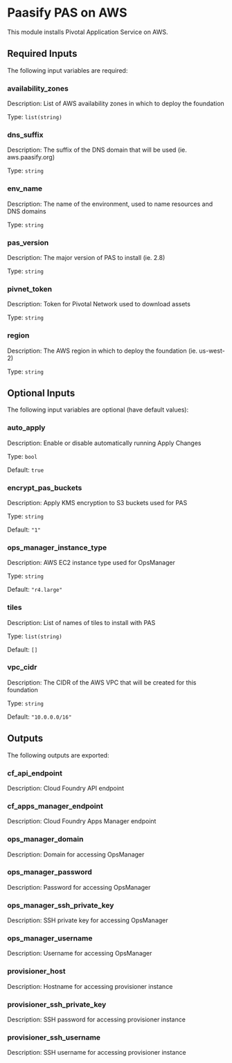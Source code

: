# Paasify PAS on AWS
This module installs Pivotal Application Service on AWS.
## Required Inputs

The following input variables are required:

### availability\_zones

Description: List of AWS availability zones in which to deploy the foundation

Type: `list(string)`

### dns\_suffix

Description: The suffix of the DNS domain that will be used (ie. aws.paasify.org)

Type: `string`

### env\_name

Description: The name of the environment, used to name resources and DNS domains

Type: `string`

### pas\_version

Description: The major version of PAS to install (ie. 2.8)

Type: `string`

### pivnet\_token

Description: Token for Pivotal Network used to download assets

Type: `string`

### region

Description: The AWS region in which to deploy the foundation (ie. us-west-2)

Type: `string`

## Optional Inputs

The following input variables are optional (have default values):

### auto\_apply

Description: Enable or disable automatically running Apply Changes

Type: `bool`

Default: `true`

### encrypt\_pas\_buckets

Description: Apply KMS encryption to S3 buckets used for PAS

Type: `string`

Default: `"1"`

### ops\_manager\_instance\_type

Description: AWS EC2 instance type used for OpsManager

Type: `string`

Default: `"r4.large"`

### tiles

Description: List of names of tiles to install with PAS

Type: `list(string)`

Default: `[]`

### vpc\_cidr

Description: The CIDR of the AWS VPC that will be created for this foundation

Type: `string`

Default: `"10.0.0.0/16"`

## Outputs

The following outputs are exported:

### cf\_api\_endpoint

Description: Cloud Foundry API endpoint

### cf\_apps\_manager\_endpoint

Description: Cloud Foundry Apps Manager endpoint

### ops\_manager\_domain

Description: Domain for accessing OpsManager

### ops\_manager\_password

Description: Password for accessing OpsManager

### ops\_manager\_ssh\_private\_key

Description: SSH private key for accessing OpsManager

### ops\_manager\_username

Description: Username for accessing OpsManager

### provisioner\_host

Description: Hostname for accessing provisioner instance

### provisioner\_ssh\_private\_key

Description: SSH password for accessing provisioner instance

### provisioner\_ssh\_username

Description: SSH username for accessing provisioner instance

